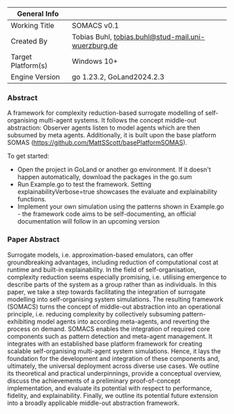 |  General Info  | |
| ---|---|
| Working Title | SOMACS v0.1 |
| Created By | Tobias Buhl, tobias.buhl@stud-mail.uni-wuerzburg.de |
| Target Platform(s) | Windows 10+ |
| Engine Version | go 1.23.2, GoLand2024.2.3 |

### Abstract

A framework for complexity reduction-based surrogate modelling of self-organising multi-agent systems. 
It follows the concept middle-out abstraction: Observer agents listen to model agents which are then subsumed by meta agents.
Additionally, it is built upon the base platform SOMAS (https://github.com/MattSScott/basePlatformSOMAS).

To get started:
- Open the project in GoLand or another go environment. If it doesn't happen automatically, download the packages in the go.sum
- Run Example.go to test the framework. Setting explainabilityVerbose=true showcases the evaluate and explainability functions.
- Implement your own simulation using the patterns shown in Example.go - the framework code aims to be self-documenting, an official documentation will follow in an upcoming version

### Paper Abstract

Surrogate models, i.e. approximation-based emulators, can offer groundbreaking advantages, including reduction of computational cost at runtime and built-in explainability. In the field of self-organisation, complexity reduction seems especially promising, i.e. utilising emergence to describe parts of the system as a group rather than as individuals. In this paper, we take a step towards facilitating the integration of surrogate modelling into self-organising system simulations.
The resulting framework (SOMACS) turns the concept of middle-out abstraction into an operational principle, i.e. reducing complexity by collectively subsuming pattern-exhibiting model agents into according meta-agents, and reverting the process on demand. SOMACS enables the integration of required core components such as pattern detection and meta-agent management. It integrates with an established base platform framework for creating scalable self-organising multi-agent system simulations. Hence, it lays the foundation for the development and integration of these components and, ultimately, the universal deployment across diverse use cases. We outline its theoretical and practical underpinnings, provide a conceptual overview, discuss the achievements of a preliminary proof-of-concept implementation, and evaluate its potential with respect to performance, fidelity, and explainability. Finally, we outline its potential future extension into a broadly applicable middle-out abstraction framework.
